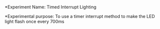 *Experiment Name: Timed Interrupt Lighting

*Experimental purpose: To use a timer interrupt method to make the LED light flash once every 700ms